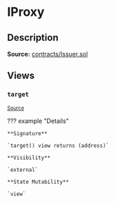 # IProxy

## Description

**Source:** [contracts/Issuer.sol](https://github.com/Synthetixio/synthetix/tree/v2.70.0-alpha/contracts/Issuer.sol)

## Views

### `target`

<sub>[Source](https://github.com/Synthetixio/synthetix/tree/v2.70.0-alpha/contracts/Issuer.sol#L34)</sub>

??? example "Details"

    **Signature**

    `target() view returns (address)`

    **Visibility**

    `external`

    **State Mutability**

    `view`
